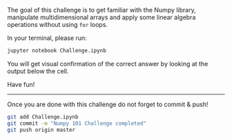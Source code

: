 The goal of this challenge is to get familiar with the Numpy library, manipulate multidimensional arrays and apply some linear algebra operations without using `for` loops.


In your terminal, please run:

```bash
jupyter notebook Challenge.ipynb
```

You will get visual confirmation of the correct answer by looking at the output below the cell.

Have fun!

---

Once you are done with this challenge do not forget to commit & push!

```bash
git add Challenge.ipynb
git commit -m "Numpy 101 Challenge completed"
git push origin master
```